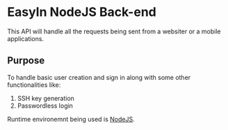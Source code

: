 # EasyIn NodeJS Back-end

This API will handle all the requests being sent from a websiter or a mobile applications.

## Purpose

To handle basic user creation and sign in along with some other functionalities like:

1. SSH key generation
2. Passwordless login

Runtime environemnt being used is [NodeJS](https://nodejs.org/en/).